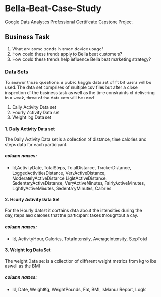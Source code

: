 # Bella-Beat-Case-Study
Google Data Analytics Professional Certificate Capstone Project

## Business Task 

1. What are some trends in smart device usage?
2. How could these trends apply to Bella beat customers?
3. How could these trends help influence Bella beat marketing strategy?

### Data Sets

To answer these questions, a public kaggle data set of fit bit users will be used.
The data set comprises of multiple csv files but after a close inspection of the 
business task as well as the time constraints of delivering in a week, three of 
the data sets will be used.

1. Daily Activity Data set 
2. Hourly Activity Data set
3. Weight log Data set

#### 1. Daily Activity Data set

The Daily Activity Data set is a collection of distance, time calories and steps
data for each participant.

##### column names: 
- Id,ActivityDate, TotalSteps, TotalDistance, TrackerDistance, LoggedActivitiesDistance, VeryActiveDistance, ModeratelyActiveDistance
LightActiveDistance, SedentaryActiveDistance, VeryActiveMinutes, FairlyActiveMinutes, LightlyActiveMinutes, SedentaryMinutes, Calories

#### 2. Hourly Activity Data Set

For the Hourly datset it contains data about the intensities during the day,steps and calories 
that the participant takes throughtout a day. 

##### column names:
- Id, ActivityHour, Calories, TotalIntensity, AverageIntensity, StepTotal

#### 3. Weight log Data Set

The weight Data set is a collection of different  weight metrics from kg to lbs
aswell as the BMI

##### column names: 
- Id, Date, WeightKg, WeightPounds, Fat, BMI, IsManualReport, LogId
